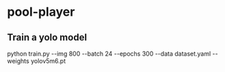 # pool-player

## Train a yolo model
python train.py --img 800 --batch 24 --epochs 300 --data dataset.yaml --weights yolov5m6.pt
